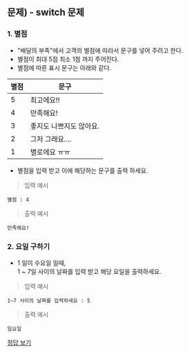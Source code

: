 ## 문제) - switch 문제


### 1. 별점 
* "배달의 부족"에서 고객의 별점에 따라서 문구를 넣어 주려고 한다. 
* 별점이 최대 5점 최소 1점 까지 주어진다. 
* 별점에 따른 표시 문구는 아래와 같다. 

|별점|문구|
|---|---|
|5|최고에요!!|
|4|만족해요!|
|3|좋지도 나쁘지도 않아요.|
|2|그저 그래요....|
|1|별로에요 ㅠㅠ|

* 별점을 입력 받고 이에 해당하는 문구를 출력 하세요. 

> 입력 예시

```
별점 : 4
```

> 출력 예시

```
만족해요!
```

### 2. 요일 구하기
* 1 일이 수요일 일때,  
1 ~ 7일 사이의 날짜를 입력 받고 해당 요일을 출력하세요.
 
> 입력 예시

```
1~7 사이의 날짜를 입력하세요 : 5
```

> 출력 예시

```
일요일
```



[정답 보기](test04.c)


